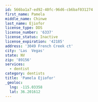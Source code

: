 ```yaml
---
id: 566ba1a7-ed92-40fc-96d6-cb6baf031274
first_name: Pamela
middle_name: Chinwe
last_name: Ejiofor
license_type: DDS
license_number: '6337'
license_status: Inactive
license_expiration: '42185'
address: '3049 French Creek ct'
city: 'Las  Vegas'
state: NV
zip: '89156'
services:
  - dentist
category: dentists
title: 'Pamela Ejiofor'
_geoloc:
  lng: -115.03358
  lat: 36.201612
---
```

